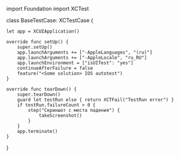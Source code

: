 
import Foundation
import XCTest

class BaseTestCase: XCTestCase {

    let app = XCUIApplication()

    override func setUp() {
        super.setUp()
        app.launchArguments += ["-AppleLanguages", "(ru)"]
        app.launchArguments += ["-AppleLocale", "ru_RU"]
        app.launchEnvironment = ["isUITest": "yes"]
        continueAfterFailure = false
        feature("<Some solution> IOS autotest")
    }
    
    override func tearDown() {
        super.tearDown()
        guard let testRun else { return XCTFail("TestRun error") }
        if testRun.failureCount > 0 {
            step("Скриншот с места падения") {
                takeScreenshot()
            }
        }
        app.terminate()
    }
}
